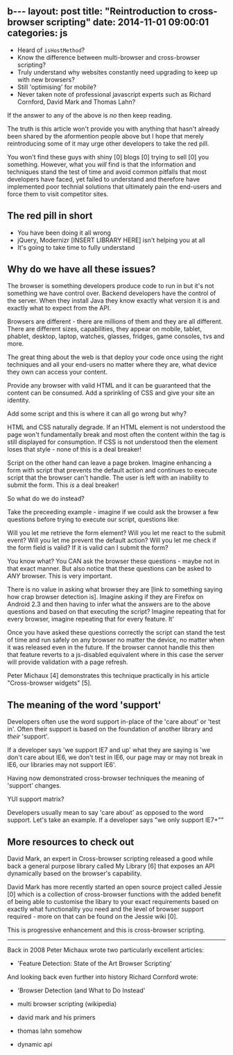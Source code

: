 b---
layout: post
title:  "Reintroduction to cross-browser scripting"
date:   2014-11-01 09:00:01
categories: js
---

* Heard of `isHostMethod`?
* Know the difference between multi-browser and cross-browser scripting?
* Truly understand why websites constantly need upgrading to keep up with new browsers?
* Still 'optimising' for mobile?
* Never taken note of professional javascript experts such as Richard Cornford, David Mark and Thomas Lahn?

If the answer to any of the above is *no* then keep reading.

The truth is this article won't provide you with anything that hasn't already been shared by the aformention people above but I hope that merely reintroducing some of it may urge other developers to take the red pill.

You won't find these guys with shiny [0] blogs [0] trying to sell [0] you something. However, what you *will* find is that the information and techniques stand the test of time and avoid common pitfalls that most developers have faced, yet failed to understand and therefore have implemented poor technial solutions that ultimately pain the end-users and force them to visit competitor sites.

## The red pill in short

* You have been doing it all wrong
* jQuery, Modernizr [INSERT LIBRARY HERE] isn't helping you at all
* It's going to take time to fully understand

## Why do we have all these issues?

The browser is something developers produce code to run in but it's not something we have control over. Backend developers have the control of the server. When they install Java they know exactly what version it is and exactly what to expect from the API.

Browsers are different - there are millions of them and they are all different. There are different sizes, capabilities, they appear on mobile, tablet, phablet, desktop, laptop, watches, glasses, fridges, game consoles, tvs and more.

The great thing about the web is that deploy your code once using the right techniques and all your end-users no matter where they are, what device they own can access your content.

Provide any browser with valid HTML and it can be guaranteed that the content can be consumed. Add a sprinkling of CSS and give your site an identity.

Add some script and this is where it can all go wrong but why?

HTML and CSS naturally degrade. If an HTML element is not understood the page won't fundamentally break and most often the content within the tag is still displayed for consumption. If CSS is not understood then the element loses that style - none of this is a deal breaker!

Script on the other hand can leave a page broken. Imagine enhancing a form with script that prevents the default action and continues to execute script that the browser can't handle. The user is left with an inability to submit the form. This *is* a deal breaker!

So what do we do instead?

Take the preceeding example - imagine if we could ask the browser a few questions before trying to execute our script, questions like:

Will you let me retrieve the form element?
Will you let me react to the submit event?
Will you let me prevent the default action?
Will you let me check if the form field is valid?
If it is valid can I submit the form?

You know what? You CAN ask the browser these questions - maybe not in that exact manner. But also notice that these questions can be asked to *ANY* browser. This is very important.

There is no value in asking what browser they are [link to something saying how crap browser detection is]. Imagine asking if they are Firefox on Android 2.3 and then having to infer what the answers are to the above questions and based on that executing the script? Imagine repeating that for every browser, imagine repeating that for every feature. It'

Once you have asked these questions correctly the script can stand the test of time and run safely on any browser no matter the device, no matter when it was released even in the future. If the browser cannot handle this then that feature reverts to a js-disabled equivalent where in this case the server will provide validation with a page refresh.

Peter Michaux [4] demonstrates this technique practically in his article "Cross-browser widgets" [5].

## The meaning of the word 'support'

Developers often use the word support in-place of the 'care about' or 'test in'. Often their support is based on the foundation of another library and *their* 'support'.

If a developer says 'we support IE7 and up' what they are saying is 'we don't care about IE6, we don't test in IE6, our page may or may not break in IE6, our libraries may not support IE6'.

Having now demonstrated cross-browser techniques the meaning of 'support' changes.

YUI support matrix?

Developers usually mean to say 'care about' as opposed to the word support. Let's take an example. If a developer says "we only support IE7+""

## More resources to check out


David Mark, an expert in Cross-browser scripting released a good while back a general purpose library called My Library [6] that exposes an API dynamically based on the browser's capability.

David Mark has more recently started an open source project called Jessie [0] which is a collection of cross-browser functions with the added benefit of being able to customise the libary to your exact requirements based on exactly what functionality you need and the level of browser support required - more on that can be found on the Jessie wiki [0].



This is progressive enhancement and this is cross-browser scripting.

***********

Back in 2008 Peter Michaux wrote two particularly excellent articles:

* 'Feature Detection: State of the Art Browser Scripting'

And looking back even further into history Richard Cornford wrote:

* 'Browser Detection (and What to Do Instead'




* multi browser scripting (wikipedia)
* david mark and his primers
* thomas lahn somehow
* dynamic api